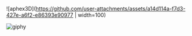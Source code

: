 ![aphex3D](https://github.com/user-attachments/assets/a14d114a-f7d3-427e-a6f2-e86393e90977 | width=100)

![giphy](https://github.com/user-attachments/assets/847b8bda-9a54-4354-845f-de7cd349b456)

